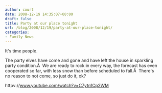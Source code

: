 ```yaml
---
author: court
date: 2008-12-19 14:35:07+00:00
draft: false
title: Party at our place tonight
url: /blog/2008/12/19/party-at-our-place-tonight/
categories:
- Family News
---
```


It's time people.

The party elves have come and gone and have left the house in sparkling party condition.Â  We are ready to rock in every way, the forecast has even cooperated so far, with less snow than before scheduled to fall.Â  There's no reason to not come, so just do it, ok?

httpv://www.youtube.com/watch?v=C7ytn1Cp2WM
